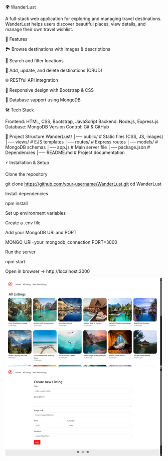 🌍 WanderLust

A full-stack web application for exploring and managing travel destinations. WanderLust helps users discover beautiful places, view details, and manage their own travel wishlist.

🚀 Features

🏞️ Browse destinations with images & descriptions

🔎 Search and filter locations

📝 Add, update, and delete destinations (CRUD)

🌐 RESTful API integration

🎨 Responsive design with Bootstrap & CSS

💾 Database support using MongoDB

🛠️ Tech Stack

Frontend: HTML, CSS, Bootstrap, JavaScript
Backend: Node.js, Express.js
Database: MongoDB
Version Control: Git & GitHub

📂 Project Structure
WanderLust/
│── public/         # Static files (CSS, JS, images)
│── views/          # EJS templates
│── routes/         # Express routes
│── models/         # MongoDB schemas
│── app.js          # Main server file
│── package.json    # Dependencies
│── README.md       # Project documentation

⚡ Installation & Setup

Clone the repository

git clone https://github.com/your-username/WanderLust.git
cd WanderLust


Install dependencies

npm install


Set up environment variables

Create a .env file

Add your MongoDB URI and PORT

MONGO_URI=your_mongodb_connection
PORT=3000


Run the server

npm start


Open in browser → http://localhost:3000

<img src="Screenshot (50).png" width="500">
<img src="Screenshot (52).png" width="500">


